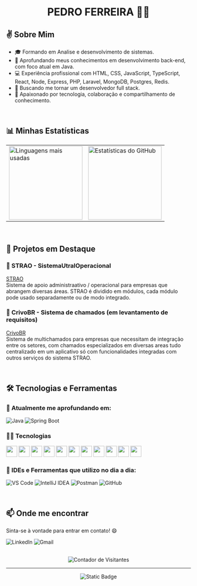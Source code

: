 <div align="center">
  
PEDRO FERREIRA 🙋‍♂️
================

</div>



## ✌️ Sobre Mim

- 🎓 Formando em Analise e desenvolvimento de sistemas.
- 🌱 Aprofundando meus conhecimentos em desenvolvimento back-end, com foco atual em Java.
- 💻 Experiência profissional com HTML, CSS, JavaScript, TypeScript, React, Node, Express, PHP, Laravel, MongoDB, Postgres, Redis.
- 🚀 Buscando me tornar um desenvolvedor full stack.
- 🤝 Apaixonado por tecnologia, colaboração e compartilhamento de conhecimento.

<br/>

## 📊 Minhas Estatísticas

<table>
  <tr>
    <td>
      <img src="https://github-readme-stats.vercel.app/api/top-langs/?username=FerreiraPedroo&layout=compact&theme=holi" alt="Linguagens mais usadas" height="200">
    </td>
    <td>
      <img src="https://github-readme-stats.vercel.app/api?username=FerreiraPedroo&show_icons=true&theme=holi&hide=contribs,prs" alt="Estatísticas do GitHub" height="200">
    </td>
  </tr>
</table>

<br/>

## 🚀 Projetos em Destaque

### 🔹 STRAO - SistemaUtralOperacional
[STRAO](https://github.com/FerreiraPedroo/STRAO)  
Sistema de apoio administraativo / operacional para empresas que abrangem diversas áreas.
STRAO é dividido em módulos, cada módulo pode usado separadamente ou de modo integrado.

### 🔹 CrivoBR - Sistema de chamados (em levantamento de requisitos)
[CrivoBR](https://github.com/FerreiraPedroo/CrivoBr)  
Sistema de multichamados para empresas que necessitam de integração entre os setores, com chamados especializados em diversas areas tudo centralizado em um aplicativo só com funcionalidades integradas com outros serviços do  sistema STRAO.

<br/>

## 🛠️ Tecnologias e Ferramentas

### 🧠 Atualmente me aprofundando em:
![Java](https://img.shields.io/badge/Java-%23ED8B00.svg?style=for-the-badge&logo=java&logoColor=white)
![Spring Boot](https://img.shields.io/badge/Spring%20Boot-6DB33F?style=for-the-badge&logo=spring-boot&logoColor=white)


### 🧑‍💻 Tecnologias
 <div display="flex" justify-content="space-evenly">
  <div >
    <img width="30px" src="https://cdn.jsdelivr.net/gh/devicons/devicon/icons/javascript/javascript-plain.svg" />
    <img width="30px" src="https://cdn.jsdelivr.net/gh/devicons/devicon/icons/typescript/typescript-original.svg" />
    <img width="30px" src="https://cdn.jsdelivr.net/gh/devicons/devicon/icons/css3/css3-original.svg" />
    <img width="30px" src="https://cdn.jsdelivr.net/gh/devicons/devicon/icons/html5/html5-original.svg" />
    <img  width="30px" src="https://cdn.jsdelivr.net/gh/devicons/devicon/icons/jquery/jquery-original.svg" />
    <img width="30px" src="https://cdn.jsdelivr.net/gh/devicons/devicon/icons/react/react-original.svg" />
    <img  width="30px" src="https://cdn.jsdelivr.net/gh/devicons/devicon/icons/nodejs/nodejs-original.svg" />
    <img  width="30px" src="https://cdn.jsdelivr.net/gh/devicons/devicon/icons/nginx/nginx-original.svg" />
    <img width="30px" src="https://cdn.jsdelivr.net/gh/devicons/devicon/icons/postgresql/postgresql-original.svg" />
    <img width="30px" src="https://cdn.jsdelivr.net/gh/devicons/devicon/icons/mongodb/mongodb-original.svg" />
    <img width="30px" src="https://cdn.jsdelivr.net/gh/devicons/devicon/icons/redis/redis-original.svg" />
  </div>
 </div>

### 🔧 IDEs e Ferramentas que utilizo no dia a dia:
![VS Code](https://img.shields.io/badge/VSCode-007ACC?style=for-the-badge&logo=visual-studio-code&logoColor=white)
![IntelliJ IDEA](https://img.shields.io/badge/IntelliJ_IDEA-000000?style=for-the-badge&logo=intellij-idea&logoColor=white)
![Postman](https://img.shields.io/badge/Postman-FF6C37?style=for-the-badge&logo=postman&logoColor=white)
![GitHub](https://img.shields.io/badge/GitHub-181717?style=for-the-badge&logo=github&logoColor=white)

<br/>

## 📫 Onde me encontrar

Sinta-se à vontade para entrar em contato! 😄
<p>
  <a href="https://www.linkedin.com/in/phaferreira/" target="_blank" style="text-decoration:none;">
    <img src="https://img.shields.io/badge/LinkedIn-0A66C2?style=for-the-badge&logo=linkedin&logoColor=white" alt="LinkedIn">
  </a>  
  <a href="mailto:pedro83.ferreira@gmail.com" target="_blank" style="text-decoration:none;">
    <img src="https://img.shields.io/badge/Gmail-D14836?style=for-the-badge&logo=gmail&logoColor=white" alt="Gmail">
  </a>
</p>

<br/>

<div align="center">  
  <img src="https://komarev.com/ghpvc/?username=FerreiraPedroo&color=blue&style=flat" alt="Contador de Visitantes">
</div>

---

<div align="center">
  
  ![Static Badge](https://img.shields.io/badge/2025-html5?style=for-the-badge&logoColor=white&color=black)
  
</div>

